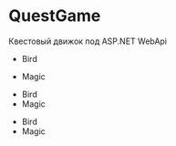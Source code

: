 # QuestGame
Квестовый движок под ASP.NET WebApi

<ul>
<li><p>Bird</p></li>
<li><p>Magic</p></li>
</ul>

- Bird
- Magic

* Bird
* Magic

